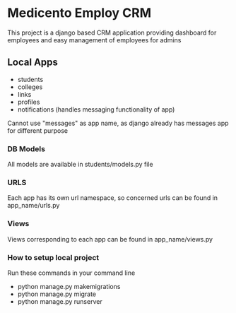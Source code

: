 # Medicento Employ CRM

This project is a django based CRM application providing dashboard for employees and easy management of employees for admins

## Local Apps

* students
* colleges
* links
* profiles
* notifications (handles messaging functionality of app)

Cannot use "messages" as app name, as django already has messages app for different purpose

### DB Models

All models are available in students/models.py file

### URLS

Each app has its own url namespace, so concerned urls can be found in app_name/urls.py

### Views

Views corresponding to each app can be found in app_name/views.py


### How to setup local project
Run these commands in your command line

* python manage.py makemigrations
* python manage.py migrate
* python manage.py runserver